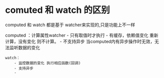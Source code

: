 

# comuted 和 watch 的区别 
  
   computed 和 watch 都是基于 watcher来实现的,只是功能上不一样

   computed ：计算属性watcher
        - 只有取值时才执行
        - 有缓存，依赖值变化 重新计算，没有变化 则不计算。
        - 不支持异步 当computed内有异步操作时无效，无法监听数据的变化

    watch：
        - 监控数据的变化 执行相应函数(回调)
        - 支持异步
        -     

